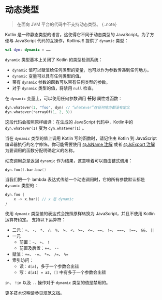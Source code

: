 [//]: # (title: 动态类型)

# 动态类型

> 在面向 JVM 平台的代码中不支持动态类型。
{:.note}

Kotlin 是一种静态类型的语言，这使得它不同于动态类型的 JavaScript。为了方便与 JavaScript 代码的互操作，Kotlin/JS 提供了 `dynamic` 类型：


```kotlin
val dyn: dynamic = ……
```


`dynamic` 类型基本上关闭了 Kotlin 的类型检测系统：

- `dynamic` 值可以赋值给任何类型的变量，也可以作为参数传递到任何地方。
- `dynamic` 变量可以具有任何类型的值。
- 带有 `dynamic` 参数的函数可以带有任何类型的参数。
- 对于 `dynamic` 类型的值，将禁用 `null` 检查。

在 `dynamic` 变量上，可以使用任何参数调用 **任何** 属性或函数：


```kotlin
dyn.whatever(1, "foo", dyn) // “whatever”在任何地方都没有定义
dyn.whatever(*arrayOf(1, 2, 3))
```


这段代码会按照原样编译：在生成的 JavaScript 代码中，Kotlin中的 `dyn.whatever(1)` 变为 `dyn.whatever(1)`
。

当在 `dynamic` 类型的值上调用 Kotlin 写的函数时，请记住由
Kotlin 到 JavaScript 编译器执行的名字修饰。你可能需要使用 [@JsName 注解](js-to-kotlin-interop.md#jsname-注解) 或者 [@JsExport 注解](js-to-kotlin-interop.md#jsexport-annotation)为要调用的函数分配明确定义的名称。

动态调用总是返回 `dynamic` 作为结果，这意味着可以自由链式调用：


```kotlin
dyn.foo().bar.baz()
```


当我们把一个 lambda 表达式传给一个动态调用时，它的所有参数默认都是 `dynamic` 类型的：


```kotlin
dyn.foo {
    x -> x.bar() // x 是 dynamic
}
```


使用 `dynamic` 类型值的表达式会按照原样转换为 JavaScript，并且不使用 Kotlin 运算符约定。
支持以下运算符：

* 二元：`+`、 `-`、 `*`、 `/`、 `%`、 `>`、 `<`、 `>=`、 `<=`、 `==`、 `!=`、 `===`、 `!==`、 `&&`、 `||`
* 一元
  * 前置：`-`、 `+`、 `!`
  * 前置及后置：`++`、 `--`
* 赋值：`+=`、 `-=`、 `*=`、 `/=`、 `%=`
* 索引访问：
  * 读：`d[a]`，多于一个参数会出错
  * 写：`d[a1] = a2`，`[]` 中有多于一个参数会出错

`in`、 `!in` 以及 `..` 操作对于 `dynamic` 类型的值是禁用的。

更多技术说明请参见[规范文档](https://github.com/JetBrains/kotlin/blob/master/spec-docs/dynamic-types.md)。
